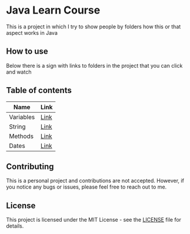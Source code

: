 # Java Learn Course 

This is a project in which I try to show people by folders how this or that aspect works in Java

## How to use
Below there is a sign with links to folders in the project that you can click and watch


## Table of contents


| Name      | Link                                     |
|-----------|------------------------------------------|
| Variables | [Link](src/main/java/com/fo4ik/variable) |
| String    | [Link](src/main/java/com/fo4ik/string)   |
| Methods   | [Link](src/main/java/com/fo4ik/methods)  |
| Dates     | [Link](src/main/java/com/fo4ik/dates)    |


## Contributing
This is a personal project and contributions are not accepted. However, if you notice any bugs or issues, please feel free to reach out to me.

## License
This project is licensed under the MIT License - see the [LICENSE](/LICENSE) file for details.